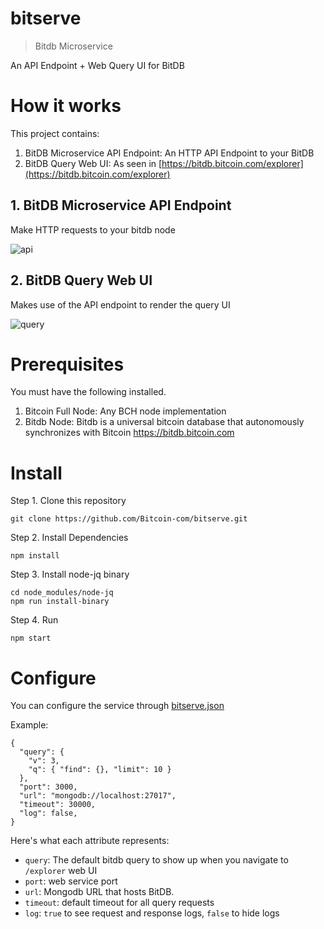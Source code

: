 # bitserve

> Bitdb Microservice

An API Endpoint + Web Query UI for BitDB


# How it works

This project contains:

1. BitDB Microservice API Endpoint: An HTTP API Endpoint to your BitDB
2. BitDB Query Web UI: As seen in [https://bitdb.bitcoin.com/explorer](https://bitdb.bitcoin.com/explorer)

## 1. BitDB Microservice API Endpoint

Make HTTP requests to your bitdb node

![api](public/api.png)

## 2. BitDB Query Web UI

Makes use of the API endpoint to render the query UI

![query](public/bitserve.png)


# Prerequisites

You must have the following installed.

1. Bitcoin Full Node: Any BCH node implementation
2. Bitdb Node: Bitdb is a universal bitcoin database that autonomously synchronizes with Bitcoin https://bitdb.bitcoin.com


# Install

Step 1. Clone this repository

```
git clone https://github.com/Bitcoin-com/bitserve.git
```

Step 2. Install Dependencies

```
npm install
```

Step 3. Install node-jq binary

```
cd node_modules/node-jq
npm run install-binary
```

Step 4. Run

```
npm start
```

# Configure

You can configure the service through [bitserve.json](bitserve.json)


Example:

```
{
  "query": {
    "v": 3,
    "q": { "find": {}, "limit": 10 }
  },
  "port": 3000,
  "url": "mongodb://localhost:27017",
  "timeout": 30000,
  "log": false,
}
```

Here's what each attribute represents:

- `query`: The default bitdb query to show up when you navigate to `/explorer` web UI
- `port`: web service port
- `url`: Mongodb URL that hosts BitDB.
- `timeout`: default timeout for all query requests
- `log`: `true` to see request and response logs, `false` to hide logs
